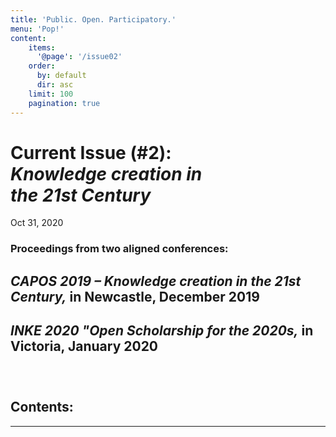 ```yaml
---
title: 'Public. Open. Participatory.'
menu: 'Pop!'
content:
    items:
      '@page': '/issue02'
    order:
      by: default
      dir: asc
    limit: 100
    pagination: true
---
```



# Current Issue (#2): <br />*Knowledge creation in <br />the 21st Century*

Oct 31, 2020

### Proceedings from two aligned conferences: 

## *CAPOS 2019 – Knowledge creation in the 21st Century,* in Newcastle, December 2019 

## *INKE 2020 "Open Scholarship for the 2020s,* in Victoria, January 2020

###   &nbsp;

<h2>Contents:</h2>

----


